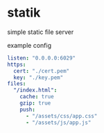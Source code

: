 statik
=====
simple static file server


example config
```yml
listen: "0.0.0.0:6029"
https:
  cert: "./cert.pem"
  key: "./key.pem" 
files:
  "/index.html":
    cache: true
    gzip: true
    push: 
      - "/assets/css/app.css"
      - "/assets/js/app.js"

```
